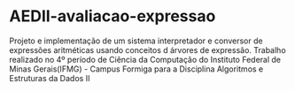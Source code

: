# AEDII-avaliacao-expressao
Projeto e implementação de um sistema interpretador e conversor de expressões aritméticas usando conceitos d árvores de expressão. Trabalho realizado no 4º período de Ciência da Computação do Instituto Federal de Minas Gerais(IFMG) - Campus Formiga para a Disciplina Algoritmos e Estruturas da Dados II
